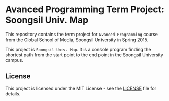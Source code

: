 # Avanced Programming Term Project: Soongsil Univ. Map

This repository contains the term project for `Avanced Programming` course from the Global School of Media, Soongsil University in Spring 2015.

This project is `Soongsil Univ. Map`. It is a console program finding the shortest path from the start point to the end point in the Soongsil University campus.

## License

This project is licensed under the MIT License - see the [LICENSE](LICENSE) file for details.
